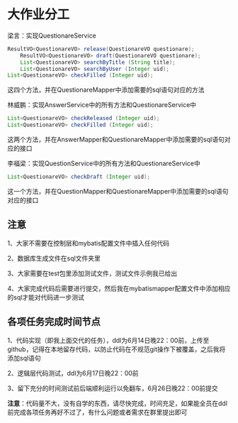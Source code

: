 # 大作业分工

梁言：实现QuestionareService

```java
ResultVO<QuestionareVO> release(QuestionareVO questionare);
    ResultVO<QuestionareVO> draft(QuestionareVO questionare);
    List<QuestionareVO> searchByTitle (String title);
    List<QuestionareVO> searchByUser (Integer uid);
List<QuestionareVO> checkFilled (Integer uid);
```

这四个方法，并在QuestionareMapper中添加需要的sql语句对应的方法

林威鹏：实现AnswerService中的所有方法和QuestionareService中

```java
List<QuestionareVO> checkReleased (Integer uid);
List<QuestionareVO> checkFilled (Integer uid);
```

这两个方法，并在AnswerMapper和QuestionareMapper中添加需要的sql语句对应的接口

李福梁：实现QuestionService中的所有方法和QuestionareService中

```java
List<QuestionareVO> checkDraft (Integer uid);
```

这一个方法，并在QuestionMapper和QuestionareMapper中添加需要的sql语句对应的接口

## 注意

1、大家不需要在控制层和mybatis配置文件中插入任何代码

2、数据库生成文件在sql文件夹里

3、大家需要在test包里添加测试文件，测试文件示例我已给出

4、大家完成代码后需要进行提交，然后我在mybatismapper配置文件中添加相应的sql才能对代码进一步测试

## 各项任务完成时间节点

1、代码实现（即我上面交代的任务），ddl为6月14日晚22：00前，上传至github，记得在本地留存代码，以防止代码在不规范git操作下被覆盖，之后我将添加sql语句

2、逻辑层代码测试，ddl为6月17日晚22：00前

3、留下充分的时间测试前后端顺利运行以免翻车，6月26日晚22：00前提交

**注意**：代码量不大，没有自学的东西，请尽快完成，时间充足，如果能全员在ddl前完成各项任务再好不过了，有什么问题或者需求在群里提出即可